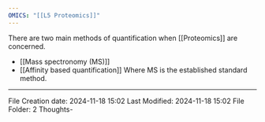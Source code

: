 ```yaml
---
OMICS: "[[L5 Proteomics]]"
---
```

There are two main methods of quantification when [[Proteomics]] are concerned. 
- [[Mass spectronomy (MS)]]
- [[Affinity based quantification]]
Where MS is the established standard method.

---
File Creation date: 2024-11-18 15:02
Last Modified: 2024-11-18 15:02
File Folder: 2 Thoughts-